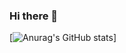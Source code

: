 ### Hi there 👋

[![Anurag's GitHub stats](https://github-readme-stats.vercel.app/api?username=MEDU5AS&theme=dark)]

<!--
**MEDU5AS/MEDU5AS** is a ✨ _special_ ✨ repository because its `README.md` (this file) appears on your GitHub profile.

Here are some ideas to get you started:

